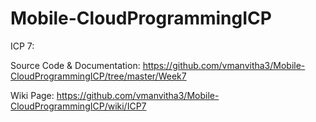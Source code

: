 # Mobile-CloudProgrammingICP


ICP 7:

Source Code & Documentation: https://github.com/vmanvitha3/Mobile-CloudProgrammingICP/tree/master/Week7

Wiki Page: https://github.com/vmanvitha3/Mobile-CloudProgrammingICP/wiki/ICP7
